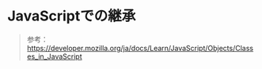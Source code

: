 # JavaScriptでの継承

> 参考：https://developer.mozilla.org/ja/docs/Learn/JavaScript/Objects/Classes_in_JavaScript
